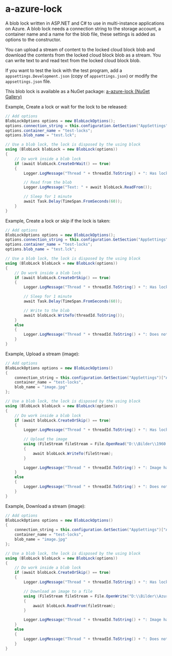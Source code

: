 # a-azure-lock
A blob lock written in ASP.NET and C# to use in multi-instance applications on Azure. A blob lock needs a connection string to the storage account, a container name and a name for the blob file, these settings is added as options to the constructor.

You can upload a stream of content to the locked cloud block blob and download the contents from the locked cloud block blob as a stream. You can write text to and read text from the locked cloud block blob.

If you want to test the lock with the test program, add a `appsettings.Development.json` (copy of `appsettings.json`) or modify the `appsettings.json` file.

This blob lock is available as a NuGet package: <a href="https://www.nuget.org/packages/Annytab.AzureLock/">a-azure-lock (NuGet Gallery)</a>

Example, Create a lock or wait for the lock to be released:
```cs
// Add options
BlobLockOptions options = new BlobLockOptions();
options.connection_string = this.configuration.GetSection("AppSettings")["AzureStorageAccount"];
options.container_name = "test-locks";
options.blob_name = "test.lck";

// Use a blob lock, the lock is disposed by the using block
using (BlobLock blobLock = new BlobLock(options))
{
	// Do work inside a blob lock
	if (await blobLock.CreateOrWait() == true)
	{
		Logger.LogMessage("Thread " + threadId.ToString() + ": Has lock for 1 minute. Date: " + DateTime.UtcNow.ToString("s"));

		// Read from the blob
		Logger.LogMessage("Text: " + await blobLock.ReadFrom());

		// Sleep for 1 minute
		await Task.Delay(TimeSpan.FromSeconds(60));
	}
}
```

Example, Create a lock or skip if the lock is taken:
```cs
// Add options
BlobLockOptions options = new BlobLockOptions();
options.connection_string = this.configuration.GetSection("AppSettings")["AzureStorageAccount"];
options.container_name = "test-locks";
options.blob_name = "test.lck";

// Use a blob lock, the lock is disposed by the using block
using (BlobLock blobLock = new BlobLock(options))
{
	// Do work inside a blob lock
	if (await blobLock.CreateOrSkip() == true)
	{
		Logger.LogMessage("Thread " + threadId.ToString() + ": Has lock for 1 minute.");

		// Sleep for 1 minute
		await Task.Delay(TimeSpan.FromSeconds(60));

		// Write to the blob
		await blobLock.WriteTo(threadId.ToString());
	}
	else
	{
		Logger.LogMessage("Thread " + threadId.ToString() + ": Does not wait for the lock to be released.");
	}
}
```

Example, Upload a stream (image):
```cs
// Add options
BlobLockOptions options = new BlobLockOptions()
{
	connection_string = this.configuration.GetSection("AppSettings")["AzureStorageAccount"],
	container_name = "test-locks",
	blob_name = "image.jpg"
};

// Use a blob lock, the lock is disposed by the using block
using (BlobLock blobLock = new BlobLock(options))
{
	// Do work inside a blob lock
	if (await blobLock.CreateOrSkip() == true)
	{
		Logger.LogMessage("Thread " + threadId.ToString() + ": Has lock for 1 minute.");

		// Upload the image
		using (FileStream fileStream = File.OpenRead("D:\\Bilder\\1960.jpg"))
		{
			await blobLock.WriteTo(fileStream);
		}

		Logger.LogMessage("Thread " + threadId.ToString() + ": Image has been uploaded.");
	}
	else
	{
		Logger.LogMessage("Thread " + threadId.ToString() + ": Does not wait for the lock to be released.");
	}
}
```

Example, Download a stream (image):
```cs
// Add options
BlobLockOptions options = new BlobLockOptions()
{
	connection_string = this.configuration.GetSection("AppSettings")["AzureStorageAccount"],
	container_name = "test-locks",
	blob_name = "image.jpg"
};

// Use a blob lock, the lock is disposed by the using block
using (BlobLock blobLock = new BlobLock(options))
{
	// Do work inside a blob lock
	if (await blobLock.CreateOrSkip() == true)
	{
		Logger.LogMessage("Thread " + threadId.ToString() + ": Has lock for 1 minute.");

		// Download an image to a file
		using (FileStream fileStream = File.OpenWrite("D:\\Bilder\\Azure-blob-image.jpg"))
		{
			await blobLock.ReadFrom(fileStream);
		}

		Logger.LogMessage("Thread " + threadId.ToString() + ": Image has been downloaded.");
	}
	else
	{
		Logger.LogMessage("Thread " + threadId.ToString() + ": Does not wait for the lock to be released.");
	}
}
```

